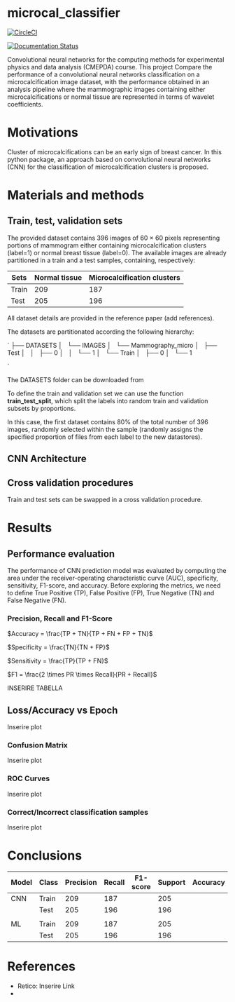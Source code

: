 # microcal_classifier

[![CircleCI](https://circleci.com/gh/lorenzomarini96/microcal-classifier.svg?style=shield)](https://app.circleci.com/pipelines/github/lorenzomarini96/microcal_classifier?filter=all)

[![Documentation Status](https://readthedocs.org/projects/microcal-classifier/badge/?version=latest)](https://microcal-classifier.readthedocs.io/en/latest/?badge=latest)

Convolutional neural networks for the computing methods for experimental physics and data analysis (CMEPDA) course. This project Compare the performance of a convolutional neural networks classification on a microcalcification image dataset, with the performance obtained in an analysis pipeline where the mammographic images containing either microcalcifications or normal tissue are represented in terms of wavelet coefficients.

# Motivations

Cluster of microcalcifications can be an early sign of breast cancer. In this python package, an approach based on convolutional neural networks (CNN) for the classification of microcalcification clusters is proposed.

# Materials and methods

## Train, test, validation sets

The provided dataset contains 396 images of 60 $\times$ 60 pixels representing portions of mammogram either containing microcalcification clusters (label=1) or  normal breast tissue (label=0). The available images are already partitioned in a train and a test samples, containing, respectively:

| Sets      | Normal tissue | Microcalcification clusters|
| --------- | ------------- | -------------------------- |
| Train     |      209      |    187                     |
| Test      |      205      |    196                     |

All dataset details are provided in the reference paper (add references).

The datasets are partitionated according the following hierarchy:

`
├── DATASETS
│   └── IMAGES
│       └── Mammography_micro
│           ├── Test
│           │   ├── 0
│           │   └── 1
│           └── Train
│               ├── 0
│               └── 1

`

The DATASETS folder can be downloaded from 

To define the train and validation set we can use the function **train_test_split**, which split the labels into random train and validation subsets by proportions.

In this case, the first dataset contains 80% of the total number of 396 images, randomly selected within the sample (randomly assigns the specified proportion of files from each label to the new datastores).


## CNN Architecture

## Cross validation procedures

Train and test sets can be swapped in a cross validation procedure.

# Results

## Performance evaluation

The performance of CNN prediction model was evaluated by computing the area under the receiver-operating characteristic curve (AUC), specificity, sensitivity, F1-score, and accuracy.
Before exploring the metrics, we need to define True Positive (TP), False Positive (FP), True Negative (TN) and False Negative (FN).

### Precision, Recall and F1-Score

$Accuracy = \frac{TP + TN}{TP + FN + FP + TN}$

$Specificity = \frac{TN}{TN + FP}$

$Sensitivity = \frac{TP}{TP + FN}$

$F1 = \frac{2 \times PR \times Recall}{PR + Recall}$

INSERIRE TABELLA

## Loss/Accuracy vs Epoch

Inserire plot


### Confusion Matrix

Inserire plot

### ROC Curves

Inserire plot

### Correct/Incorrect classification samples

Inserire plot

# Conclusions

| Model | Class      | Precision     | Recall|  F1-score | Support | Accuracy |
| ----- | ---------- | ------------- | ----- | --------- | ------- | -------- |
| CNN   | Train      |      209      |   187 |           |  205    |          |
|       | Test       |      205      |   196 |           |  196    |          |
|       |            |               |       |           |         |          |
| ML    | Train      |      209      |   187 |           |  205    |          |
|       | Test       |      205      |   196 |           |  196    |          |


# References

- Retico: Inserire Link
- 